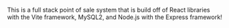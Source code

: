 This is a full stack point of sale system that is build off of React libraries with the Vite framework, MySQL2, and Node.js with the Express framework!
